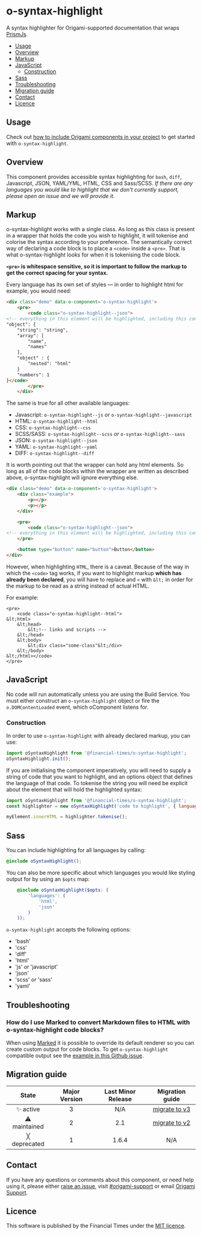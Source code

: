 # o-syntax-highlight

A syntax highlighter for Origami-supported documentation that wraps [PrismJs](https://github.com/PrismJS/prism).

- [Usage](#usage)
- [Overview](#overview)
- [Markup](#markup)
- [JavaScript](#javascript)
	- [Construction](#construction)
- [Sass](#sass)
- [Troubleshooting](#troubleshooting)
- [Migration guide](#migration-guide)
- [Contact](#contact)
- [Licence](#licence)

## Usage

Check out [how to include Origami components in your project](https://origami.ft.com/docs/components/#including-origami-components-in-your-project) to get started with `o-syntax-highlight`.

## Overview

This component provides accessible syntax highlighting for `bash`, `diff`, Javascript, JSON, YAML/YML, HTML, CSS and Sass/SCSS.
_If there are any languages you would like to highlight that we don't currently support, please open an issue and we will provide it._

## Markup

o-syntax-highlight works with a single class. As long as this class is present in a wrapper that holds the code you wish to highlight, it will tokenise and colorise the syntax according to your preference. The semantically correct way of declaring a code block is to place a `<code>` inside a `<pre>`. That is what o-syntax-highlight looks for when it is tokenising the code block.

**`<pre>` is whitespace sensitive, so it is important to follow the markup to get the correct spacing for your syntax.**

Every language has its own set of styles — in order to highlight html for example, you would need:
```html
<div class="demo" data-o-component='o-syntax-highlight'>
	<pre>
		<code class="o-syntax-highlight--json">
<!-- everything in this element will be highlighted, including this comment! -->
"object": {
	"string": "string",
	"array": [
		"name",
		"names"
	],
	"object" : {
		"nested": "html"
	}
	"numbers": 1
}</code>
		</pre>
	</div>
```

The same is true for all other available languages:
- Javascript: `o-syntax-highlight--js` _or_ `o-syntax-highlight--javascript`
- HTML: `o-syntax-highlight--html`
- CSS: `o-syntax-highlight--css`
- SCSS/SASS: `o-syntax-highlight--scss` _or_ `o-syntax-highlight--sass`
- JSON: `o-syntax-highlight--json`
- YAML: `o-syntax-highlight--yaml`
- DIFF: `o-syntax-highlight--diff`

It is worth pointing out that the wrapper can hold any html elements. So long as all of the code blocks within the wrapper are written as described above, o-syntax-highlight will ignore everything else.
```html
<div class="demo" data-o-component='o-syntax-highlight'>
	<div class="example">
		<p></p>
		<p></p>
	</div>

	<pre>
		<code class="o-syntax-highlight--json">
<!-- everything in this element will be highlighted, including this comment! --></code>
	</pre>

	<button type="button" name="button">Button</button>
</div>
```

However, when highlighting `HTML`, there is a caveat.
Because of the way in which the `<code>` tag works, if you want to highlight markup **which has already been declared**, you will have to replace and `<` with `&lt;` in order for the markup to be read as a string instead of actual HTML.

For example:
```
<pre>
	<code class="o-syntax-highlight--html">
&lt;html>
	&lt;head>
		&lt;!-- links and scripts -->
	&lt;/head>
	&lt;body>
		&lt;div class="some-class"&lt;/div>
	&lt;/body>
&lt;/html></code>
</pre>
```

## JavaScript

No code will run automatically unless you are using the Build Service.
You must either construct an `o-syntax-highlight` object or fire the `o.DOMContentLoaded` event, which oComponent listens for.

### Construction

In order to use `o-syntax-highlight` with already declared markup, you can use:
```js
import oSyntaxHighlight from '@financial-times/o-syntax-highlight';
oSyntaxHighlight.init();
```

If you are initialising the component imperatively, you will need to supply a string of code that you want to highlight, and an options object that defines the language of that code. To tokenise the string you will need be explicit about the element that will hold the highlighted syntax:

```js
import oSyntaxHighlight from '@financial-times/o-syntax-highlight';
const highlighter = new oSyntaxHighlight('code to highlight', { language: 'html'});

myElement.innerHTML = highlighter.tokenise();
```

## Sass

You can include highlighting for all languages by calling:

```scss
@include oSyntaxHighlight();
```

You can also be more specific about which languages you would like styling output for by using an `$opts` map:
```scss
	@include oSyntaxHighlight($opts: (
		'languages': (
			'html',
			'json'
		)
	));
```
`o-syntax-highlight` accepts the following options:
- 'bash'
- 'css'
- 'diff'
- 'html'
- 'js' _or_ 'javascript'
- 'json'
- 'scss' _or_ 'sass'
- 'yaml'


## Troubleshooting

### How do I use Marked to convert Markdown files to HTML with o-syntax-highlight code blocks?

When using [Marked](https://www.npmjs.com/package/marked) it is possible to override its default renderer so you can create custom output for code blocks. To get `o-syntax-highlight` compatible output see the [example in this Github issue](https://github.com/Financial-Times/o-syntax-highlight/issues/49).

## Migration guide

State | Major Version | Last Minor Release | Migration guide |
:---: | :---: | :---: | :---:
✨ active | 3 | N/A | [migrate to v3](MIGRATION.md#migrating-from-v2-to-v3) |
⚠ maintained | 2 | 2.1 | [migrate to v2](MIGRATION.md#migrating-from-v1-to-v2) |
╳ deprecated | 1 | 1.6.4 | N/A |

## Contact

If you have any questions or comments about this component, or need help using it, please either [raise an issue](https://github.com/Financial-Times/o-syntax-highlight/issues), visit [#origami-support](https://financialtimes.slack.com/messages/origami-support/) or email [Origami Support](mailto:origami-support@ft.com).


## Licence

This software is published by the Financial Times under the [MIT licence](http://opensource.org/licenses/MIT).
